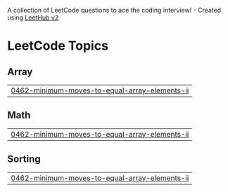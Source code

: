 A collection of LeetCode questions to ace the coding interview! - Created using [LeetHub v2](https://github.com/arunbhardwaj/LeetHub-2.0)
<!---LeetCode Topics Start-->
# LeetCode Topics
## Array
|  |
| ------- |
| [0462-minimum-moves-to-equal-array-elements-ii](https://github.com/kurumiddekezia/leetcode1/tree/master/0462-minimum-moves-to-equal-array-elements-ii) |
## Math
|  |
| ------- |
| [0462-minimum-moves-to-equal-array-elements-ii](https://github.com/kurumiddekezia/leetcode1/tree/master/0462-minimum-moves-to-equal-array-elements-ii) |
## Sorting
|  |
| ------- |
| [0462-minimum-moves-to-equal-array-elements-ii](https://github.com/kurumiddekezia/leetcode1/tree/master/0462-minimum-moves-to-equal-array-elements-ii) |
<!---LeetCode Topics End-->